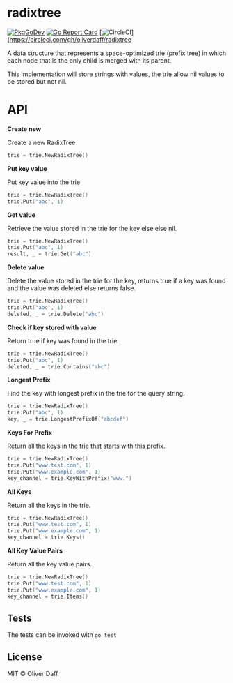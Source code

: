 # radixtree

[![PkgGoDev](https://pkg.go.dev/badge/github.com/oliverdaff/radixtree)](https://pkg.go.dev/github.com/oliverdaff/radixtree) 
[![Go Report Card](https://goreportcard.com/badge/github.com/oliverdaff/radixtree)](https://goreportcard.com/report/github.com/oliverdaff/radixtree) 
[![CircleCI](https://circleci.com/gh/oliverdaff/radixtree.svg?style=shield)](https://circleci.com/gh/oliverdaff/radixtree

A data structure that represents a space-optimized trie
(prefix tree) in which each node that is the only child is merged with its parent.

This implementation will store strings with values, the trie allow nil values to be stored but not nil.

# API

__Create new__

Create a new RadixTree

```go
trie = trie.NewRadixTree()
```

__Put key value__

Put key value into the trie

```go
trie = trie.NewRadixTree()
trie.Put("abc", 1)
```

__Get value__

Retrieve the value stored in the trie for the key else else nil.

```go
trie = trie.NewRadixTree()
trie.Put("abc", 1)
result, _ = trie.Get("abc")
```

__Delete value__

Delete the value stored in the trie for the key, returns true
if a key was found and the value was deleted else returns false.

```go
trie = trie.NewRadixTree()
trie.Put("abc", 1)
deleted, _ = trie.Delete("abc")
```

__Check if key stored with value__

Return true if key was found in the trie.

```go
trie = trie.NewRadixTree()
trie.Put("abc", 1)
deleted, _ = trie.Contains("abc")
```

__Longest Prefix__

Find the key with longest prefix in the trie for the query string.

```go
trie = trie.NewRadixTree()
trie.Put("abc", 1)
key, _ = trie.LongestPrefixOf("abcdef")
```

__Keys For Prefix__

Return all the keys in the trie that starts with this prefix.

```go
trie = trie.NewRadixTree()
trie.Put("www.test.com", 1)
trie.Put("www.example.com", 1)
key_channel = trie.KeyWithPrefix("www.")
```

__All Keys__

Return all the keys in the trie.

```go
trie = trie.NewRadixTree()
trie.Put("www.test.com", 1)
trie.Put("www.example.com", 1)
key_channel = trie.Keys()
```


__All Key Value Pairs__

Return all the key value pairs.
```go
trie = trie.NewRadixTree()
trie.Put("www.test.com", 1)
trie.Put("www.example.com", 1)
key_channel = trie.Items()
```



## Tests
The tests can be invoked with `go test`

## License
MIT © Oliver Daff
